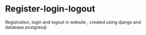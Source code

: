 # Register-login-logout
Registration, login and logout in website , created using django and database postgresql 
